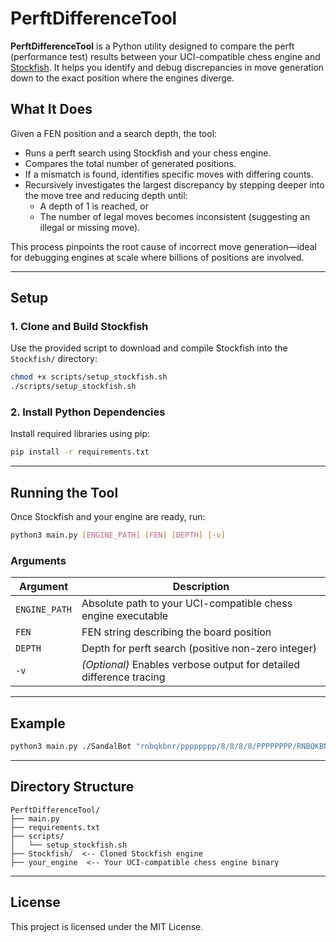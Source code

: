 # PerftDifferenceTool

**PerftDifferenceTool** is a Python utility designed to compare the perft (performance test) results between your UCI-compatible chess engine and [Stockfish](https://stockfishchess.org/). It helps you identify and debug discrepancies in move generation down to the exact position where the engines diverge.

## What It Does

Given a FEN position and a search depth, the tool:

- Runs a perft search using Stockfish and your chess engine.
- Compares the total number of generated positions.
- If a mismatch is found, identifies specific moves with differing counts.
- Recursively investigates the largest discrepancy by stepping deeper into the move tree and reducing depth until:
  - A depth of 1 is reached, or
  - The number of legal moves becomes inconsistent (suggesting an illegal or missing move).

This process pinpoints the root cause of incorrect move generation—ideal for debugging engines at scale where billions of positions are involved.

---

## Setup

### 1. Clone and Build Stockfish

Use the provided script to download and compile Stockfish into the `Stockfish/` directory:

```bash
chmod +x scripts/setup_stockfish.sh
./scripts/setup_stockfish.sh
```

### 2. Install Python Dependencies

Install required libraries using pip:

```bash
pip install -r requirements.txt
```

---

## Running the Tool

Once Stockfish and your engine are ready, run:

```bash
python3 main.py [ENGINE_PATH] [FEN] [DEPTH] [-v]
```

### Arguments

| Argument      | Description                                                         |
| ------------- | ------------------------------------------------------------------- |
| `ENGINE_PATH` | Absolute path to your UCI-compatible chess engine executable        |
| `FEN`         | FEN string describing the board position                            |
| `DEPTH`       | Depth for perft search (positive non-zero integer)                  |
| `-v`          | *(Optional)* Enables verbose output for detailed difference tracing |

---

## Example

```bash
python3 main.py ./SandalBot "rnbqkbnr/pppppppp/8/8/8/8/PPPPPPPP/RNBQKBNR w KQkq - 0 1" 5 -v
```

---

## Directory Structure

```
PerftDifferenceTool/
├── main.py
├── requirements.txt
├── scripts/
│   └── setup_stockfish.sh
├── Stockfish/  <-- Cloned Stockfish engine
├── your_engine  <-- Your UCI-compatible chess engine binary
```

---

## License

This project is licensed under the MIT License.

